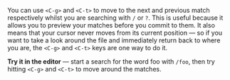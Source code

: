 You can use `<C-g>` and `<C-t>` to move to the next and previous match respectively whilst you are searching with `/` or `?`. This is useful because it allows you to preview your matches before you commit to them. It also means that your cursor never moves from its current position — so if you want to take a look around the file and immediately return back to where you are, the `<C-g>` and `<C-t>` keys are one way to do it.

**Try it in the editor** — start a search for the word foo with `/foo`, then try hitting `<C-g>` and `<C-t>` to move around the matches.
